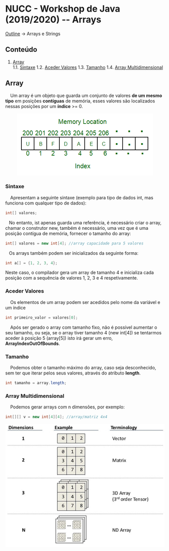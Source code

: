 # NUCC - Workshop de Java (2019/2020) -- Arrays
[Outline](https://github.com/eamorgado/NUCC-2019-2020-Java/blob/master/README.md) -> Arrays e Strings
## Conteúdo
1.  [Array](#Array)  
    1.1.  [Sintaxe](#Sintaxe)
    1.2.  [Aceder Valores](#Aceder-Valores)
    1.3.  [Tamanho](#Tamanho)
    1.4.  [Array Multidimensional](#Array-Multidimensional)

## Array
&nbsp;&nbsp;&nbsp;&nbsp;Um array é um objeto que guarda um conjunto de valores **de um mesmo tipo** em posições **contíguas** de memória, esses valores são localizados nessas posições por um **índice** >= 0.
<p align="center">
  <img alt="Exemplo de array de 7 posições em memória"src="https://github.com/eamorgado/NUCC-2019-2020-Java/blob/master/Assets/images/array.png">
</p>

### Sintaxe
&nbsp;&nbsp;&nbsp;&nbsp;Apresentam a seguinte síntaxe (exemplo para tipo de dados int, mas funciona com qualquer tipo de dados):
```Java
int[] valores;
```
&nbsp;&nbsp;&nbsp;No entanto, ist apenas guarda uma referência, é necessário criar o array, chamar o construtor new, também é necessário, uma vez que é uma posição contígua de memória, fornecer o tamanho do array:
```Java
int[] valores = new int[4]; //array capacidade para 5 valores
```

&nbsp;&nbsp;&nbsp;Os arrays também podem ser inicializados da seguinte forma:
```Java
int a[] = {1, 2, 3, 4};
```
Neste caso, o compilador gera um array de tamanho 4 e inicializa cada posição com a sequência de valores 1, 2, 3 e 4 respetivamente.

### Aceder Valores
&nbsp;&nbsp;&nbsp;&nbsp;Os elementos de um array podem ser acedidos pelo nome da variável e um índice
```Java
int primeiro_valor = valores[0];
``` 

&nbsp;&nbsp;&nbsp;&nbsp;Após ser gerado o array com tamanho fixo, não é possível aumentar o seu tamanho, ou seja, se o array tiver tamanho 4 (new int[4]) se tentarmos aceder à posição 5 (array[5]) isto irá gerar um erro, **ArrayIndexOutOfBounds**.

### Tamanho
&nbsp;&nbsp;&nbsp;&nbsp;Podemos obter o tamanho máximo do array, caso seja desconhecido, sem ter que iterar pelos seus valores, através do atributo **length**.
```Java
int tamanho = array.length;
```

### Array Multidimensional
&nbsp;&nbsp;&nbsp;&nbsp;Podemos gerar arrays com n dimensões, por exemplo:
```Java
int[][] v = new int[4][4]; //array/matriz 4x4
```
<p align="center">
  <img alt="Exemplos de multidimensões"src="https://github.com/eamorgado/NUCC-2019-2020-Java/blob/master/Assets/images/arr-dim.jpg">
</p>

